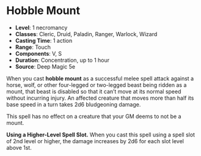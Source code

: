 # Hobble Mount

- **Level**: 1 necromancy
- **Classes**: Cleric, Druid, Paladin, Ranger, Warlock, Wizard
- **Casting Time**: 1 action
- **Range**: Touch
- **Components**: V, S
- **Duration**: Concentration, up to 1 hour
- **Source**: Deep Magic 5e

When you cast **hobble mount** as a successful melee spell attack against a horse, wolf, or other four-legged or two-legged beast being ridden as a mount, that beast is disabled so that it can’t move at its normal speed without incurring injury. An affected creature that moves more than half its base speed in a turn takes 2d6 bludgeoning damage.

This spell has no effect on a creature that your GM deems to not be a mount.

**Using a Higher-Level Spell Slot.** When you cast this spell using a spell slot of 2nd level or higher, the damage increases by 2d6 for each slot level above 1st.
